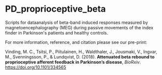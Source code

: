 # PD_proprioceptive_beta

Scripts for dataanalysis of beta-band induced responses measured by magnetoencephalography (MEG) during passive movements of the index finder in Parkinson's patients and healthy controls.

For more information, reference, and citation please see our pre-print:

Vinding, M. C., Tsitsi, P., Piitulainen, H., Waldthaler, J., Jousmaki, V., Ingvar, M., Svenningsson, P., & Lundqvist, D. (2018). **Attenuated beta rebound to proprioceptive afferent feedback in Parkinson’s disease**, *BioRxiv*. https://doi.org/10.1101/334565
